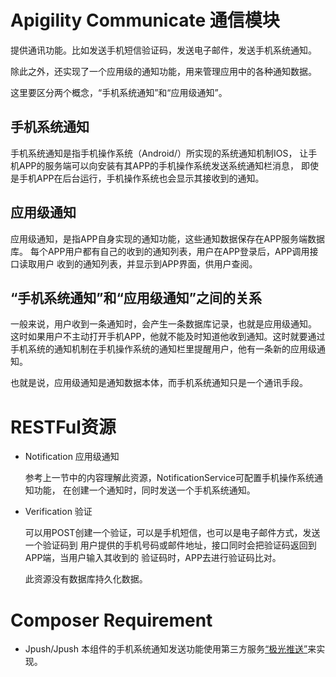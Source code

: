 # Apigility Communicate 通信模块
提供通讯功能。比如发送手机短信验证码，发送电子邮件，发送手机系统通知。

除此之外，还实现了一个应用级的通知功能，用来管理应用中的各种通知数据。

这里要区分两个概念，“手机系统通知”和“应用级通知”。

## 手机系统通知
手机系统通知是指手机操作系统（Android/）所实现的系统通知机制IOS，
让手机APP的服务端可以向安装有其APP的手机操作系统发送系统通知栏消息，
即使是手机APP在后台运行，手机操作系统也会显示其接收到的通知。

## 应用级通知
应用级通知，是指APP自身实现的通知功能，这些通知数据保存在APP服务端数据库。
每个APP用户都有自己的收到的通知列表，用户在APP登录后，APP调用接口读取用户
收到的通知列表，并显示到APP界面，供用户查阅。

## “手机系统通知”和“应用级通知”之间的关系
一般来说，用户收到一条通知时，会产生一条数据库记录，也就是应用级通知。
这时如果用户不主动打开手机APP，他就不能及时知道他收到通知。这时就要通过
手机系统的通知机制在手机操作系统的通知栏里提醒用户，他有一条新的应用级通知。

也就是说，应用级通知是通知数据本体，而手机系统通知只是一个通讯手段。

# RESTFul资源
- Notification 应用级通知

  参考上一节中的内容理解此资源，NotificationService可配置手机操作系统通知功能，
  在创建一个通知时，同时发送一个手机系统通知。

- Verification 验证
  
  可以用POST创建一个验证，可以是手机短信，也可以是电子邮件方式，发送一个验证码到
  用户提供的手机号码或邮件地址，接口同时会把验证码返回到APP端，当用户输入其收到的
  验证码时，APP去进行验证码比对。
  
  此资源没有数据库持久化数据。

# Composer Requirement
- Jpush/Jpush 本组件的手机系统通知发送功能使用第三方服务[“极光推送”](https://www.jiguang.cn/push)来实现。